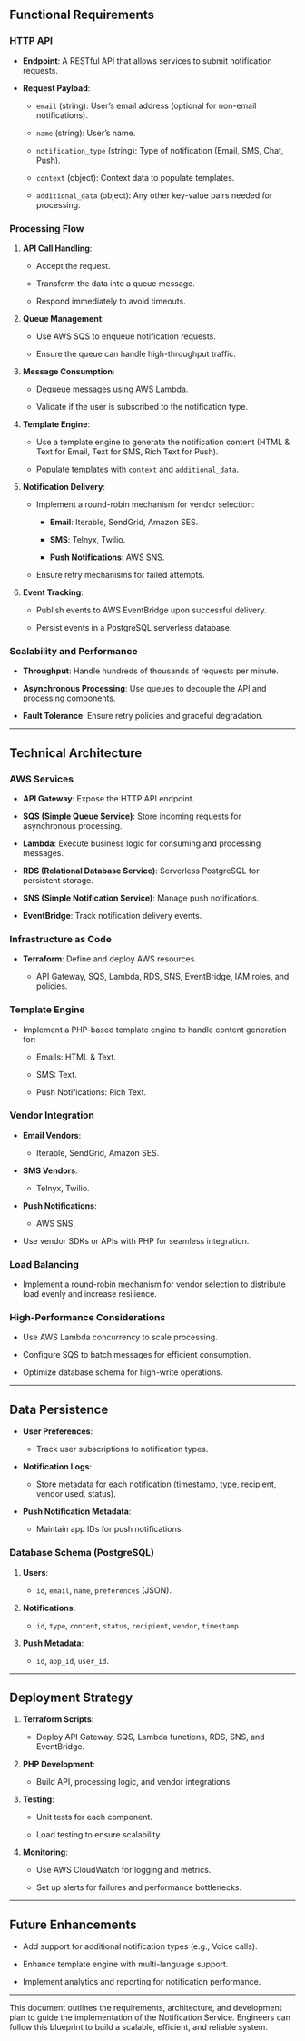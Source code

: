 ## Functional Requirements

### HTTP API

- **Endpoint**: A RESTful API that allows services to submit notification requests.

- **Request Payload**:

  - `email` (string): User’s email address (optional for non-email notifications).

  - `name` (string): User’s name.

  - `notification_type` (string): Type of notification (Email, SMS, Chat, Push).

  - `context` (object): Context data to populate templates.

  - `additional_data` (object): Any other key-value pairs needed for processing.

### Processing Flow

1. **API Call Handling**:

   - Accept the request.

   - Transform the data into a queue message.

   - Respond immediately to avoid timeouts.

2. **Queue Management**:

   - Use AWS SQS to enqueue notification requests.

   - Ensure the queue can handle high-throughput traffic.

3. **Message Consumption**:

   - Dequeue messages using AWS Lambda.

   - Validate if the user is subscribed to the notification type.

4. **Template Engine**:

   - Use a template engine to generate the notification content (HTML & Text for Email, Text for SMS, Rich Text for Push).

   - Populate templates with `context` and `additional_data`.

5. **Notification Delivery**:

   - Implement a round-robin mechanism for vendor selection:

     - **Email**: Iterable, SendGrid, Amazon SES.

     - **SMS**: Telnyx, Twilio.

     - **Push Notifications**: AWS SNS.

   - Ensure retry mechanisms for failed attempts.

6. **Event Tracking**:

   - Publish events to AWS EventBridge upon successful delivery.

   - Persist events in a PostgreSQL serverless database.

### Scalability and Performance

- **Throughput**: Handle hundreds of thousands of requests per minute.

- **Asynchronous Processing**: Use queues to decouple the API and processing components.

- **Fault Tolerance**: Ensure retry policies and graceful degradation.

----------

## Technical Architecture

### AWS Services

- **API Gateway**: Expose the HTTP API endpoint.

- **SQS (Simple Queue Service)**: Store incoming requests for asynchronous processing.

- **Lambda**: Execute business logic for consuming and processing messages.

- **RDS (Relational Database Service)**: Serverless PostgreSQL for persistent storage.

- **SNS (Simple Notification Service)**: Manage push notifications.

- **EventBridge**: Track notification delivery events.

### Infrastructure as Code

- **Terraform**: Define and deploy AWS resources.

  - API Gateway, SQS, Lambda, RDS, SNS, EventBridge, IAM roles, and policies.

### Template Engine

- Implement a PHP-based template engine to handle content generation for:

  - Emails: HTML & Text.

  - SMS: Text.

  - Push Notifications: Rich Text.

### Vendor Integration

- **Email Vendors**:

  - Iterable, SendGrid, Amazon SES.

- **SMS Vendors**:

  - Telnyx, Twilio.

- **Push Notifications**:

  - AWS SNS.

- Use vendor SDKs or APIs with PHP for seamless integration.

### Load Balancing

- Implement a round-robin mechanism for vendor selection to distribute load evenly and increase resilience.

### High-Performance Considerations

- Use AWS Lambda concurrency to scale processing.

- Configure SQS to batch messages for efficient consumption.

- Optimize database schema for high-write operations.

----------

## Data Persistence

- **User Preferences**:

  - Track user subscriptions to notification types.

- **Notification Logs**:

  - Store metadata for each notification (timestamp, type, recipient, vendor used, status).

- **Push Notification Metadata**:

  - Maintain app IDs for push notifications.

### Database Schema (PostgreSQL)

1. **Users**:

   - `id`, `email`, `name`, `preferences` (JSON).

2. **Notifications**:

   - `id`, `type`, `content`, `status`, `recipient`, `vendor`, `timestamp`.

3. **Push Metadata**:

   - `id`, `app_id`, `user_id`.

----------

## Deployment Strategy

1. **Terraform Scripts**:

   - Deploy API Gateway, SQS, Lambda functions, RDS, SNS, and EventBridge.

2. **PHP Development**:

   - Build API, processing logic, and vendor integrations.

3. **Testing**:

   - Unit tests for each component.

   - Load testing to ensure scalability.

4. **Monitoring**:

   - Use AWS CloudWatch for logging and metrics.

   - Set up alerts for failures and performance bottlenecks.

----------

## Future Enhancements

- Add support for additional notification types (e.g., Voice calls).

- Enhance template engine with multi-language support.

- Implement analytics and reporting for notification performance.

----------

This document outlines the requirements, architecture, and development plan to guide the implementation of the Notification Service. Engineers can follow this blueprint to build a scalable, efficient, and reliable system.